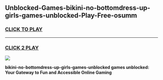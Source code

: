 
## Unblocked-Games-bikini-no-bottomdress-up-girls-games-unblocked-Play-Free-osumm
<h3>
<a href="https://premium76.site?title=bikini-no-bottomdress-up-girls-games-unblocked&ref=21A">CLICK TO PLAY</a></h3>
<hr>

<h3>
<a href="https://premium76.site?title=bikini-no-bottomdress-up-girls-games-unblocked&ref=21A">CLICK 2 PLAY</a>
  
</h3>

<a href="https://premium76.site?title=bikini-no-bottomdress-up-girls-games-unblocked&ref=21A"><img src="https://clearcache.store/games.png"></a>


**bikini-no-bottomdress-up-girls-games-unblocked games unblocked: Your Gateway to Fun and Accessible Online Gaming**
